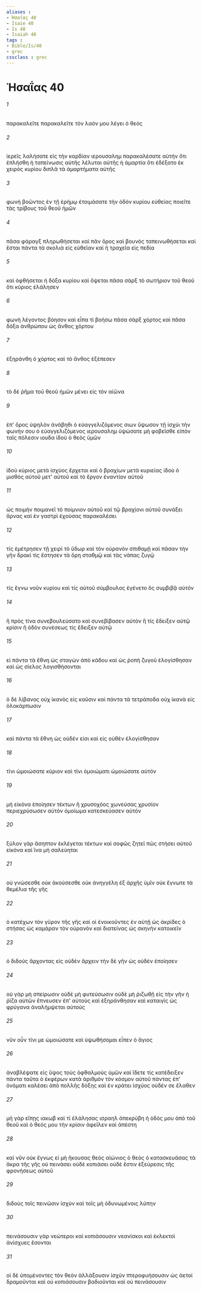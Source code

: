 ```yaml
---
aliases : 
- Ἠσαΐας 40
- Isaïe 40
- Is 40
- Isaiah 40
tags : 
- Bible/Is/40
- grec
cssclass : grec
---
```


# Ἠσαΐας 40

###### 1
παρακαλεῖτε παρακαλεῖτε τὸν λαόν μου λέγει ὁ θεός
###### 2
ἱερεῖς λαλήσατε εἰς τὴν καρδίαν ιερουσαλημ παρακαλέσατε αὐτήν ὅτι ἐπλήσθη ἡ ταπείνωσις αὐτῆς λέλυται αὐτῆς ἡ ἁμαρτία ὅτι ἐδέξατο ἐκ χειρὸς κυρίου διπλᾶ τὰ ἁμαρτήματα αὐτῆς
###### 3
φωνὴ βοῶντος ἐν τῇ ἐρήμῳ ἑτοιμάσατε τὴν ὁδὸν κυρίου εὐθείας ποιεῖτε τὰς τρίβους τοῦ θεοῦ ἡμῶν
###### 4
πᾶσα φάραγξ πληρωθήσεται καὶ πᾶν ὄρος καὶ βουνὸς ταπεινωθήσεται καὶ ἔσται πάντα τὰ σκολιὰ εἰς εὐθεῖαν καὶ ἡ τραχεῖα εἰς πεδία
###### 5
καὶ ὀφθήσεται ἡ δόξα κυρίου καὶ ὄψεται πᾶσα σὰρξ τὸ σωτήριον τοῦ θεοῦ ὅτι κύριος ἐλάλησεν
###### 6
φωνὴ λέγοντος βόησον καὶ εἶπα τί βοήσω πᾶσα σὰρξ χόρτος καὶ πᾶσα δόξα ἀνθρώπου ὡς ἄνθος χόρτου
###### 7
ἐξηράνθη ὁ χόρτος καὶ τὸ ἄνθος ἐξέπεσεν
###### 8
τὸ δὲ ῥῆμα τοῦ θεοῦ ἡμῶν μένει εἰς τὸν αἰῶνα
###### 9
ἐπ' ὄρος ὑψηλὸν ἀνάβηθι ὁ εὐαγγελιζόμενος σιων ὕψωσον τῇ ἰσχύι τὴν φωνήν σου ὁ εὐαγγελιζόμενος ιερουσαλημ ὑψώσατε μὴ φοβεῖσθε εἰπὸν ταῖς πόλεσιν ιουδα ἰδοὺ ὁ θεὸς ὑμῶν
###### 10
ἰδοὺ κύριος μετὰ ἰσχύος ἔρχεται καὶ ὁ βραχίων μετὰ κυριείας ἰδοὺ ὁ μισθὸς αὐτοῦ μετ' αὐτοῦ καὶ τὸ ἔργον ἐναντίον αὐτοῦ
###### 11
ὡς ποιμὴν ποιμανεῖ τὸ ποίμνιον αὐτοῦ καὶ τῷ βραχίονι αὐτοῦ συνάξει ἄρνας καὶ ἐν γαστρὶ ἐχούσας παρακαλέσει
###### 12
τίς ἐμέτρησεν τῇ χειρὶ τὸ ὕδωρ καὶ τὸν οὐρανὸν σπιθαμῇ καὶ πᾶσαν τὴν γῆν δρακί τίς ἔστησεν τὰ ὄρη σταθμῷ καὶ τὰς νάπας ζυγῷ
###### 13
τίς ἔγνω νοῦν κυρίου καὶ τίς αὐτοῦ σύμβουλος ἐγένετο ὃς συμβιβᾷ αὐτόν
###### 14
ἢ πρὸς τίνα συνεβουλεύσατο καὶ συνεβίβασεν αὐτόν ἢ τίς ἔδειξεν αὐτῷ κρίσιν ἢ ὁδὸν συνέσεως τίς ἔδειξεν αὐτῷ
###### 15
εἰ πάντα τὰ ἔθνη ὡς σταγὼν ἀπὸ κάδου καὶ ὡς ῥοπὴ ζυγοῦ ἐλογίσθησαν καὶ ὡς σίελος λογισθήσονται
###### 16
ὁ δὲ λίβανος οὐχ ἱκανὸς εἰς καῦσιν καὶ πάντα τὰ τετράποδα οὐχ ἱκανὰ εἰς ὁλοκάρπωσιν
###### 17
καὶ πάντα τὰ ἔθνη ὡς οὐδέν εἰσι καὶ εἰς οὐθὲν ἐλογίσθησαν
###### 18
τίνι ὡμοιώσατε κύριον καὶ τίνι ὁμοιώματι ὡμοιώσατε αὐτόν
###### 19
μὴ εἰκόνα ἐποίησεν τέκτων ἢ χρυσοχόος χωνεύσας χρυσίον περιεχρύσωσεν αὐτόν ὁμοίωμα κατεσκεύασεν αὐτόν
###### 20
ξύλον γὰρ ἄσηπτον ἐκλέγεται τέκτων καὶ σοφῶς ζητεῖ πῶς στήσει αὐτοῦ εἰκόνα καὶ ἵνα μὴ σαλεύηται
###### 21
οὐ γνώσεσθε οὐκ ἀκούσεσθε οὐκ ἀνηγγέλη ἐξ ἀρχῆς ὑμῖν οὐκ ἔγνωτε τὰ θεμέλια τῆς γῆς
###### 22
ὁ κατέχων τὸν γῦρον τῆς γῆς καὶ οἱ ἐνοικοῦντες ἐν αὐτῇ ὡς ἀκρίδες ὁ στήσας ὡς καμάραν τὸν οὐρανὸν καὶ διατείνας ὡς σκηνὴν κατοικεῖν
###### 23
ὁ διδοὺς ἄρχοντας εἰς οὐδὲν ἄρχειν τὴν δὲ γῆν ὡς οὐδὲν ἐποίησεν
###### 24
οὐ γὰρ μὴ σπείρωσιν οὐδὲ μὴ φυτεύσωσιν οὐδὲ μὴ ῥιζωθῇ εἰς τὴν γῆν ἡ ῥίζα αὐτῶν ἔπνευσεν ἐπ' αὐτοὺς καὶ ἐξηράνθησαν καὶ καταιγὶς ὡς φρύγανα ἀναλήμψεται αὐτούς
###### 25
νῦν οὖν τίνι με ὡμοιώσατε καὶ ὑψωθήσομαι εἶπεν ὁ ἅγιος
###### 26
ἀναβλέψατε εἰς ὕψος τοὺς ὀφθαλμοὺς ὑμῶν καὶ ἴδετε τίς κατέδειξεν πάντα ταῦτα ὁ ἐκφέρων κατὰ ἀριθμὸν τὸν κόσμον αὐτοῦ πάντας ἐπ' ὀνόματι καλέσει ἀπὸ πολλῆς δόξης καὶ ἐν κράτει ἰσχύος οὐδέν σε ἔλαθεν
###### 27
μὴ γὰρ εἴπῃς ιακωβ καὶ τί ἐλάλησας ισραηλ ἀπεκρύβη ἡ ὁδός μου ἀπὸ τοῦ θεοῦ καὶ ὁ θεός μου τὴν κρίσιν ἀφεῖλεν καὶ ἀπέστη
###### 28
καὶ νῦν οὐκ ἔγνως εἰ μὴ ἤκουσας θεὸς αἰώνιος ὁ θεὸς ὁ κατασκευάσας τὰ ἄκρα τῆς γῆς οὐ πεινάσει οὐδὲ κοπιάσει οὐδὲ ἔστιν ἐξεύρεσις τῆς φρονήσεως αὐτοῦ
###### 29
διδοὺς τοῖς πεινῶσιν ἰσχὺν καὶ τοῖς μὴ ὀδυνωμένοις λύπην
###### 30
πεινάσουσιν γὰρ νεώτεροι καὶ κοπιάσουσιν νεανίσκοι καὶ ἐκλεκτοὶ ἀνίσχυες ἔσονται
###### 31
οἱ δὲ ὑπομένοντες τὸν θεὸν ἀλλάξουσιν ἰσχύν πτεροφυήσουσιν ὡς ἀετοί δραμοῦνται καὶ οὐ κοπιάσουσιν βαδιοῦνται καὶ οὐ πεινάσουσιν
